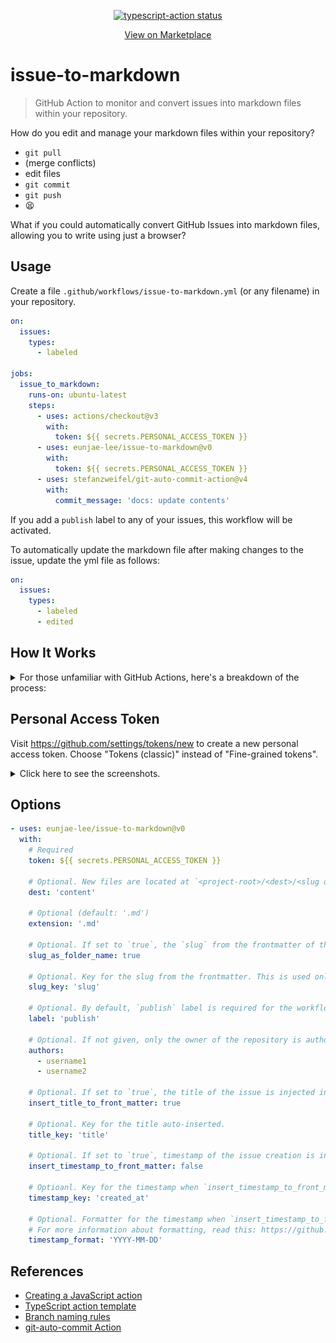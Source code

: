 <p align="center">
  <a href="https://github.com/eunjae-lee/issue-to-markdown/actions"><img alt="typescript-action status" src="https://github.com/eunjae-lee/issue-to-markdown/workflows/build-test/badge.svg"></a>
</p>
<p align="center">
  <a href="https://github.com/marketplace/actions/issue-to-markdown">View on Marketplace</a>
</p>

# issue-to-markdown

> GitHub Action to monitor and convert issues into markdown files within your repository.

How do you edit and manage your markdown files within your repository?

- `git pull`
- (merge conflicts)
- edit files
- `git commit`
- `git push`
- 😫

What if you could automatically convert GitHub Issues into markdown files, allowing you to write using just a browser?

## Usage

Create a file `.github/workflows/issue-to-markdown.yml` (or any filename) in your repository.

```yml
on:
  issues:
    types:
      - labeled

jobs:
  issue_to_markdown:
    runs-on: ubuntu-latest
    steps:
      - uses: actions/checkout@v3
        with:
          token: ${{ secrets.PERSONAL_ACCESS_TOKEN }}
      - uses: eunjae-lee/issue-to-markdown@v0
        with:
          token: ${{ secrets.PERSONAL_ACCESS_TOKEN }}
      - uses: stefanzweifel/git-auto-commit-action@v4
        with:
          commit_message: 'docs: update contents'
```

If you add a `publish` label to any of your issues, this workflow will be activated.

To automatically update the markdown file after making changes to the issue, update the yml file as follows:

```yml
on:
  issues:
    types:
      - labeled
      - edited
```

## How It Works

<details>
<summary>
For those unfamiliar with GitHub Actions, here's a breakdown of the process:
</summary>

1. In this step, the repository is cloned. A personal access token must be provided as token to allow the workflow to commit and push changes to the remote.

```yml
- uses: actions/checkout@v3
  with:
    token: ${{ secrets.PERSONAL_ACCESS_TOKEN }}
```

2. In this step, the issue is transformed into a markdown file, located in its own folder (default location: `content/<slug or issue_number>/index.md`). The token is also necessary here.

```yml
- uses: eunjae-lee/issue-to-markdown@v0
  with:
    token: ${{ secrets.PERSONAL_ACCESS_TOKEN }}
```

3. In this step, changes are committed and pushed to the remote. For more information on customizing the commit, refer to [this](https://github.com/stefanzweifel/git-auto-commit-action).

```yml
- uses: stefanzweifel/git-auto-commit-action@v4
  with:
    commit_message: 'docs: update contents'
```

</details>

## Personal Access Token

Visit https://github.com/settings/tokens/new to create a new personal access token. Choose "Tokens (classic)" instead of "Fine-grained tokens".

<details>
<summary>
Click here to see the screenshots.
</summary>

### 1. Create a personal access token just like the screenshot at https://github.com/settings/tokens/new

![creating personal access token](./public/creating_personal_access_token.png)

### 2. Go to the Settings and add it into the Repository secrets.

![setting personal access token](./public/setting_personal_access_token.png)

</details>

## Options

```yml
- uses: eunjae-lee/issue-to-markdown@v0
  with:
    # Required
    token: ${{ secrets.PERSONAL_ACCESS_TOKEN }}

    # Optional. New files are located at `<project-root>/<dest>/<slug or issue_number>/index.md`. (default: 'content')
    dest: 'content'

    # Optional (default: '.md')
    extension: '.md'

    # Optional. If set to `true`, the `slug` from the frontmatter of the issue body will be used as the folder name instead of `issue_number`. If set to `false`, only `issue_number` is used. (default: true)
    slug_as_folder_name: true

    # Optional. Key for the slug from the frontmatter. This is used only when `slug_as_folder_name` is `true`. (`slug` by default.)
    slug_key: 'slug'

    # Optional. By default, `publish` label is required for the workflow to work.
    label: 'publish'

    # Optional. If not given, only the owner of the repository is authorized to perform this Action. Otherwise, it will fail.
    authors:
      - username1
      - username2

    # Optional. If set to `true`, the title of the issue is injected into the frontmatter of the generated file. (default: true)
    insert_title_to_front_matter: true

    # Optional. Key for the title auto-inserted.
    title_key: 'title'

    # Optional. If set to `true`, timestamp of the issue creation is inserted into the frontmatter of the generated file. (default: false)
    insert_timestamp_to_front_matter: false

    # Optioanl. Key for the timestamp when `insert_timestamp_to_front_matter` is true. (default: 'created_at')
    timestamp_key: 'created_at'

    # Optional. Formatter for the timestamp when `insert_timestamp_to_front_matter` is true. (default: 'YYYY-MM-DD')
    # For more information about formatting, read this: https://github.com/iamkun/dayjs/
    timestamp_format: 'YYYY-MM-DD'
```

## References

- [Creating a JavaScript action](https://docs.github.com/en/actions/creating-actions/creating-a-javascript-action)
- [TypeScript action template](https://github.com/actions/typescript-action)
- [Branch naming rules](https://github.com/deepakputhraya/action-pr-title)
- [git-auto-commit Action](https://github.com/stefanzweifel/git-auto-commit-action)
